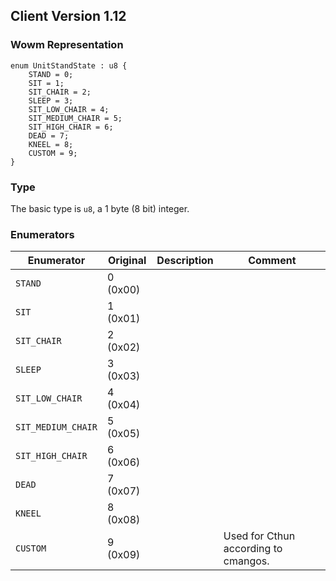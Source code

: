 ## Client Version 1.12

### Wowm Representation
```rust,ignore
enum UnitStandState : u8 {
    STAND = 0;
    SIT = 1;
    SIT_CHAIR = 2;
    SLEEP = 3;
    SIT_LOW_CHAIR = 4;
    SIT_MEDIUM_CHAIR = 5;
    SIT_HIGH_CHAIR = 6;
    DEAD = 7;
    KNEEL = 8;
    CUSTOM = 9;
}
```
### Type
The basic type is `u8`, a 1 byte (8 bit) integer.
### Enumerators
| Enumerator | Original  | Description | Comment |
| --------- | -------- | ----------- | ------- |
| `STAND` | 0 (0x00) |  |  |
| `SIT` | 1 (0x01) |  |  |
| `SIT_CHAIR` | 2 (0x02) |  |  |
| `SLEEP` | 3 (0x03) |  |  |
| `SIT_LOW_CHAIR` | 4 (0x04) |  |  |
| `SIT_MEDIUM_CHAIR` | 5 (0x05) |  |  |
| `SIT_HIGH_CHAIR` | 6 (0x06) |  |  |
| `DEAD` | 7 (0x07) |  |  |
| `KNEEL` | 8 (0x08) |  |  |
| `CUSTOM` | 9 (0x09) |  | Used for Cthun according to cmangos. |
